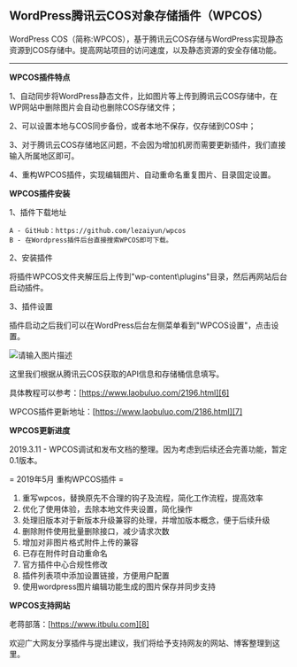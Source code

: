 WordPress腾讯云COS对象存储插件（WPCOS）
----------------------------

WordPress COS（简称:WPCOS），基于腾讯云COS存储与WordPress实现静态资源到COS存储中。提高网站项目的访问速度，以及静态资源的安全存储功能。

--------------------

**WPCOS插件特点**

1、自动同步将WordPress静态文件，比如图片等上传到腾讯云COS存储中，在WP网站中删除图片会自动也删除COS存储文件；

2、可以设置本地与COS同步备份，或者本地不保存，仅存储到COS中；

3、对于腾讯云COS存储地区问题，不会因为增加机房而需要更新插件，我们直接输入所属地区即可。

4、重构WPCOS插件，实现编辑图片、自动重命名重复图片、目录固定设置。

**WPCOS插件安装**

1、插件下载地址

    A - GitHub：https://github.com/lezaiyun/wpcos
    B - 在Wordpress插件后台直接搜索WPCOS即可下载。

2、安装插件

将插件WPCOS文件夹解压后上传到"wp-content\plugins"目录，然后再网站后台启动插件。

3、插件设置

插件启动之后我们可以在WordPress后台左侧菜单看到"WPCOS设置"，点击设置。

![请输入图片描述][4]

这里我们根据从腾讯云COS获取的API信息和存储桶信息填写。

具体教程可以参考：[https://www.laobuluo.com/2196.html][6]

WPCOS插件更新地址：[https://www.laobuluo.com/2186.html][7]

**WPCOS更新进度**

2019.3.11 - WPCOS调试和发布文档的整理。因为考虑到后续还会完善功能，暂定0.1版本。

= 2019年5月 重构WPCOS插件 =
1. 重写wpcos，替换原先不合理的钩子及流程，简化工作流程，提高效率
2. 优化了使用体验，去除本地文件夹设置，简化操作
3. 处理旧版本对于新版本升级兼容的处理，并增加版本概念，便于后续升级
4. 删除附件使用批量删除接口，减少请求次数
5. 增加对非图片格式附件上传的兼容
6. 已存在附件时自动重命名
7. 官方插件中心合规性修改
8. 插件列表项中添加设置链接，方便用户配置
9. 使用wordpress图片编辑功能生成的图片保存并同步支持

**WPCOS支持网站**

老蒋部落：[https://www.itbulu.com][8]

欢迎广大网友分享插件与提出建议，我们将给予支持网友的网站、博客整理到这里。

  [2]: https://github.com/laobuluo/wpcos
  [4]: https://raw.githubusercontent.com/laobuluo/wpcos/master/wpcos-1.jpg
  [6]: https://www.laobuluo.com/2196.html
  [7]: https://www.laobuluo.com/2186.html
  [8]: https://www.itbulu.com/